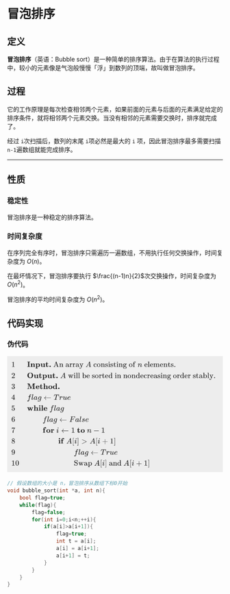 # 冒泡排序
## 定义
**冒泡排序**（英语：Bubble sort）是一种简单的排序算法。由于在算法的执行过程中，较小的元素像是气泡般慢慢「浮」到数列的顶端，故叫做冒泡排序。

## 过程
它的工作原理是每次检查相邻两个元素，如果前面的元素与后面的元素满足给定的排序条件，就将相邻两个元素交换。当没有相邻的元素需要交换时，排序就完成了。

经过 ```i```次扫描后，数列的末尾  ```i```项必然是最大的 ```i``` 项，因此冒泡排序最多需要扫描  ```n-1```遍数组就能完成排序。

---

## 性质

### 稳定性

冒泡排序是一种稳定的排序算法。

### 时间复杂度

在序列完全有序时，冒泡排序只需遍历一遍数组，不用执行任何交换操作，时间复杂度为 $O(n)$。

在最坏情况下，冒泡排序要执行 $\frac{(n-1)n}{2}$次交换操作，时间复杂度为 $O(n^2)$。

冒泡排序的平均时间复杂度为 $O(n^2)$。

## 代码实现

### 伪代码
![输入图片说明](/imgs/2025-04-01/8V8JscBscUYabL5m.png)
```cpp
// 假设数组的大小是 n，冒泡排序从数组下标0开始
void bubble_sort(int *a, int n){
	bool flag=true;
	while(flag){
		flag=false;
		for(int i=0;i<n;++i){
			if(a[i]>a[i+1]){
				flag=true;
				int t = a[i];
				a[i] = a[i+1];
				a[i+1] = t;
			}
		}
	}
}
```
<!--stackedit_data:
eyJoaXN0b3J5IjpbLTIxMDcyMTgzOTIsNDQwOTA1NjE5XX0=
-->